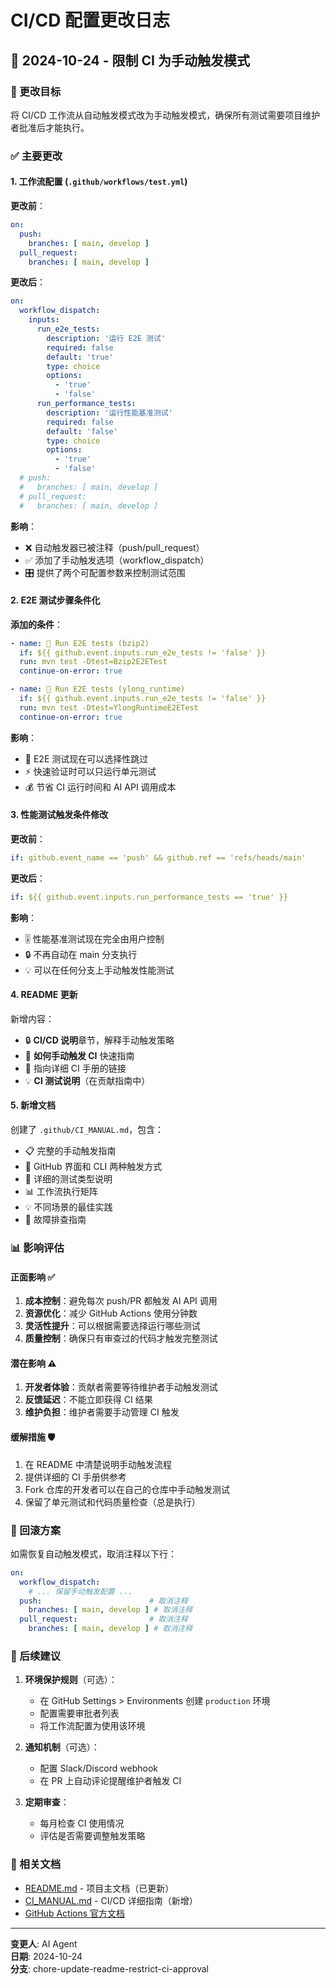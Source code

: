 # CI/CD 配置更改日志

## 📅 2024-10-24 - 限制 CI 为手动触发模式

### 🎯 更改目标
将 CI/CD 工作流从自动触发模式改为手动触发模式，确保所有测试需要项目维护者批准后才能执行。

### ✅ 主要更改

#### 1. 工作流配置 (`.github/workflows/test.yml`)

**更改前**：
```yaml
on:
  push:
    branches: [ main, develop ]
  pull_request:
    branches: [ main, develop ]
```

**更改后**：
```yaml
on:
  workflow_dispatch:
    inputs:
      run_e2e_tests:
        description: '运行 E2E 测试'
        required: false
        default: 'true'
        type: choice
        options:
          - 'true'
          - 'false'
      run_performance_tests:
        description: '运行性能基准测试'
        required: false
        default: 'false'
        type: choice
        options:
          - 'true'
          - 'false'
  # push:
  #   branches: [ main, develop ]
  # pull_request:
  #   branches: [ main, develop ]
```

**影响**：
- ❌ 自动触发器已被注释（push/pull_request）
- ✅ 添加了手动触发选项（workflow_dispatch）
- 🎛️ 提供了两个可配置参数来控制测试范围

#### 2. E2E 测试步骤条件化

**添加的条件**：
```yaml
- name: 🔄 Run E2E tests (bzip2)
  if: ${{ github.event.inputs.run_e2e_tests != 'false' }}
  run: mvn test -Dtest=Bzip2E2ETest
  continue-on-error: true

- name: 🦀 Run E2E tests (ylong_runtime)
  if: ${{ github.event.inputs.run_e2e_tests != 'false' }}
  run: mvn test -Dtest=YlongRuntimeE2ETest
  continue-on-error: true
```

**影响**：
- 🎯 E2E 测试现在可以选择性跳过
- ⚡ 快速验证时可以只运行单元测试
- 💰 节省 CI 运行时间和 AI API 调用成本

#### 3. 性能测试触发条件修改

**更改前**：
```yaml
if: github.event_name == 'push' && github.ref == 'refs/heads/main'
```

**更改后**：
```yaml
if: ${{ github.event.inputs.run_performance_tests == 'true' }}
```

**影响**：
- 🎚️ 性能基准测试现在完全由用户控制
- 🔒 不再自动在 main 分支执行
- 💡 可以在任何分支上手动触发性能测试

#### 4. README 更新

新增内容：
- 🔒 **CI/CD 说明**章节，解释手动触发策略
- 📖 **如何手动触发 CI** 快速指南
- 🔗 指向详细 CI 手册的链接
- 💡 **CI 测试说明**（在贡献指南中）

#### 5. 新增文档

创建了 `.github/CI_MANUAL.md`，包含：
- 📋 完整的手动触发指南
- 🚀 GitHub 界面和 CLI 两种触发方式
- 🧪 详细的测试类型说明
- 📊 工作流执行矩阵
- 💡 不同场景的最佳实践
- 🔧 故障排查指南

### 📊 影响评估

#### 正面影响 ✅
1. **成本控制**：避免每次 push/PR 都触发 AI API 调用
2. **资源优化**：减少 GitHub Actions 使用分钟数
3. **灵活性提升**：可以根据需要选择运行哪些测试
4. **质量控制**：确保只有审查过的代码才触发完整测试

#### 潜在影响 ⚠️
1. **开发者体验**：贡献者需要等待维护者手动触发测试
2. **反馈延迟**：不能立即获得 CI 结果
3. **维护负担**：维护者需要手动管理 CI 触发

#### 缓解措施 🛡️
1. 在 README 中清楚说明手动触发流程
2. 提供详细的 CI 手册供参考
3. Fork 仓库的开发者可以在自己的仓库中手动触发测试
4. 保留了单元测试和代码质量检查（总是执行）

### 🔄 回滚方案

如需恢复自动触发模式，取消注释以下行：

```yaml
on:
  workflow_dispatch:
    # ... 保留手动触发配置 ...
  push:                        # 取消注释
    branches: [ main, develop ] # 取消注释
  pull_request:                # 取消注释
    branches: [ main, develop ] # 取消注释
```

### 📝 后续建议

1. **环境保护规则**（可选）：
   - 在 GitHub Settings > Environments 创建 `production` 环境
   - 配置需要审批者列表
   - 将工作流配置为使用该环境

2. **通知机制**（可选）：
   - 配置 Slack/Discord webhook
   - 在 PR 上自动评论提醒维护者触发 CI

3. **定期审查**：
   - 每月检查 CI 使用情况
   - 评估是否需要调整触发策略

### 🔗 相关文档

- [README.md](../README.md) - 项目主文档（已更新）
- [CI_MANUAL.md](./CI_MANUAL.md) - CI/CD 详细指南（新增）
- [GitHub Actions 官方文档](https://docs.github.com/en/actions)

---

**变更人**: AI Agent  
**日期**: 2024-10-24  
**分支**: chore-update-readme-restrict-ci-approval
